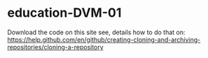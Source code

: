 # education-DVM-01

Download the code on this site see, details how to do that on: https://help.github.com/en/github/creating-cloning-and-archiving-repositories/cloning-a-repository 
